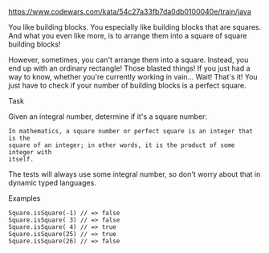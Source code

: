 https://www.codewars.com/kata/54c27a33fb7da0db0100040e/train/java

You like building blocks. You especially like building blocks that are squares. And what you even like more, is to arrange them into a square of square building blocks!

However, sometimes, you can't arrange them into a square. Instead, you end up with an ordinary rectangle! Those blasted things! If you just had a way to know, whether you're currently working in vain… Wait! That's it! You just have to check if your number of building blocks is a perfect square.

Task

Given an integral number, determine if it's a square number:

    In mathematics, a square number or perfect square is an integer that is the 
    square of an integer; in other words, it is the product of some integer with
    itself.
    
The tests will always use some integral number, so don't worry about that in dynamic typed languages.

Examples
```
Square.isSquare(-1) // => false
Square.isSquare( 3) // => false
Square.isSquare( 4) // => true
Square.isSquare(25) // => true
Square.isSquare(26) // => false
```
